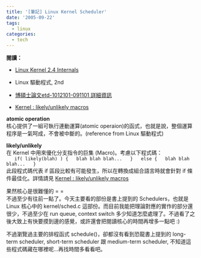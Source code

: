 ```yaml
---
title: '[筆記] Linux Kernel Scheduler'
date: '2005-09-22'
tags:
  - linux
categories:
  - tech
---
```

**閱讀：**  

  
*   [Linux Kernel 2.4 Internals](http://www.moses.uklinux.net/patches/lki.html)
  
*   Linux 驅動程式, 2nd
  
*   [博碩士論文etd-1012101-091101 詳細資訊](http://etd.lib.nsysu.edu.tw/ETD-db/ETD-search-c/view_etd?URN=etd-1012101-091101)
  
*   [Kernel : likely/unlikely macros](http://kerneltrap.org/node/4705)
  

  
  
**atomic operation**  
核心提供了一組可執行連動運算(atomic operaion)的函式，也就是說，整個運算程序是一氣呵成，不會被中斷的。(reference from Linux 驅動程式)  
  
  
**likely/unlikely**  
在 Kernel 中用來優化分支指令的巨集 (Macro)。考慮以下程式碼：  
`    if( likely(blah) ) {   blah blah blah...   }   else {   blah blah blah...   }    `  
此段程式碼代表 if 區段比較有可能發生，所以在轉換成組合語言時就會針對 if 條件最佳化。詳情請見 [Kernel : likely/unlikely macros](http://kerneltrap.org/node/4705)  
  
  
果然核心是很難懂的 = =  
不過至少有往前一點了。今天主要看的部份是書上提到的 Schedulers，也就是 Linux 核心中的 kernel/sched.c 這部份。而目前我能把理論對應的實作的部分還很少，不過至少在 run queue, context switch 多少知道怎麼處理了。不過看了之後大致上有快要摸到邊的感覺，或許還會把閱讀核心的時間再增多一點吧 :)  
  
不過瀏覽過主要的排程函式 schedule()，卻都沒有看到恐龍書上提到的 long-term scheduler, short-term scheduler 跟 medium-term scheduler, 不知道這些程式碼藏在哪裡呢...再找時間多看看吧。